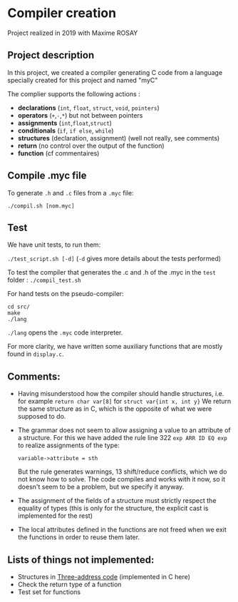 # Compiler creation 
Project realized in 2019 with Maxime ROSAY

## Project description
In this project, we created a compiler generating C code from a language specially created for this project and named "myC"

The complier supports the following actions :
- **declarations** (```int```, ```float```, ```struct```, ```void```, ```pointers```)
- **operators** (```+```,```-```,```*```) but not between pointers
- **assignments** (```int```,```float```,```struct```)
- **conditionals** (```if```, ```if else```, ```while```)
- **structures** (declaration, assignment) (well not really, see comments)
- **return** (no control over the output of the function)
- **function** (cf commentaires)

## Compile .myc file

To generate ```.h``` and ```.c``` files from a ```.myc``` file:

```./compil.sh [nom.myc]```

## Test

We have unit tests, to run them:

```./test_script.sh [-d]```
(```-d``` gives more details about the tests performed)

To test the compiler that generates the .c and .h of the .myc in the ```test``` folder :
```./compil_test.sh```

For hand tests on the pseudo-compiler:
```
cd src/
make
./lang
```

```./lang``` opens the ```.myc``` code interpreter.

For more clarity, we have written some auxiliary functions that are mostly found in ```display.c```.

## Comments:
- Having misunderstood how the compiler should handle structures, i.e. for example ```return char var[8]``` for ```struct var{int x, int y}```
  We return the same structure as in C, which is the opposite of what we were supposed to do.
 
- The grammar does not seem to allow assigning a value to an attribute of a structure.
  For this we have added the rule line 322 ```exp ARR ID EQ exp``` to realize assignments of the type:
  
    ```variable->attribute = sth```
    
  But the rule generates warnings, 13 shift/reduce conflicts, which we do not know how to solve.
  The code compiles and works with it now, so it doesn't seem to be a problem, but we specify it anyway.

- The assignment of the fields of a structure must strictly respect the equality of types (this is only for the structure, the explicit cast is implemented for the rest)

- The local attributes defined in the functions are not freed when we exit the functions in order to reuse them later.


## Lists of things not implemented:
- Structures in [Three-address code](https://en.wikipedia.org/wiki/Three-address_code) (implemented in C here)
- Check the return type of a function
- Test set for functions
